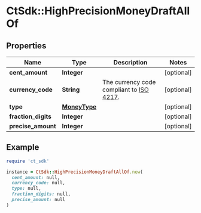 # CtSdk::HighPrecisionMoneyDraftAllOf

## Properties

| Name | Type | Description | Notes |
| ---- | ---- | ----------- | ----- |
| **cent_amount** | **Integer** |  | [optional] |
| **currency_code** | **String** | The currency code compliant to [ISO 4217](https://en.wikipedia.org/wiki/ISO_4217). | [optional] |
| **type** | [**MoneyType**](MoneyType.md) |  | [optional] |
| **fraction_digits** | **Integer** |  | [optional] |
| **precise_amount** | **Integer** |  | [optional] |

## Example

```ruby
require 'ct_sdk'

instance = CtSdk::HighPrecisionMoneyDraftAllOf.new(
  cent_amount: null,
  currency_code: null,
  type: null,
  fraction_digits: null,
  precise_amount: null
)
```

